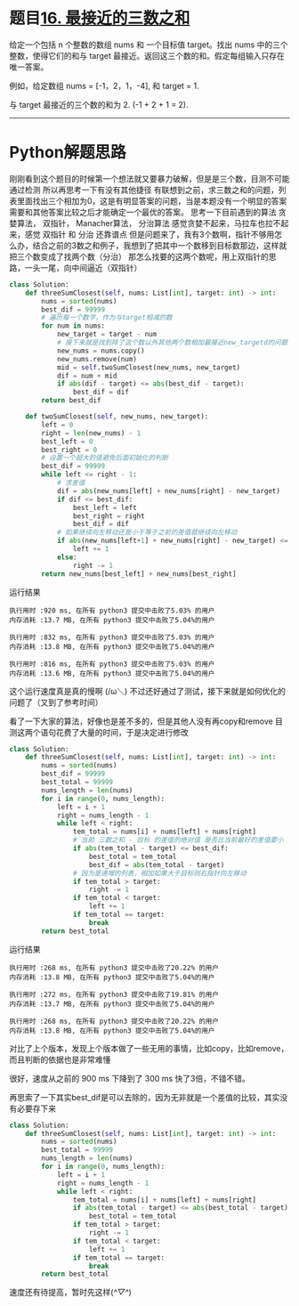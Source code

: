 # 题目[16. 最接近的三数之和](https://leetcode-cn.com/problems/3sum-closest/)

给定一个包括 n 个整数的数组 nums 和 一个目标值 target。找出 nums 中的三个整数，使得它们的和与 target 最接近。返回这三个数的和。假定每组输入只存在唯一答案。

例如，给定数组 nums = [-1，2，1，-4], 和 target = 1.

与 target 最接近的三个数的和为 2. (-1 + 2 + 1 = 2).

*****

# Python解题思路

刚刚看到这个题目的时候第一个想法就又要暴力破解，但是是三个数，目测不可能通过检测
所以再思考一下有没有其他捷径
有联想到之前，求三数之和的问题，列表里面找出三个相加为0，这是有明显答案的问题，当是本题没有一个明显的答案
需要和其他答案比较之后才能确定一个最优的答案。
思考一下目前遇到的算法
贪婪算法， 双指针， Manacher算法， 分治算法
感觉贪婪不起来，马拉车也拉不起来，感觉 双指针 和 分治 还靠谱点
但是问题来了，我有3个数啊，指针不够用怎么办，结合之前的3数之和例子，我想到了把其中一个数移到目标数那边，这样就把三个数变成了找两个数（分治）
那怎么找要的这两个数呢，用上双指针的思路，一头一尾，向中间逼近（双指针）

```python
class Solution:
    def threeSumClosest(self, nums: List[int], target: int) -> int:
        nums = sorted(nums)
        best_dif = 99999
        # 遍历每一个数字，作为与target相减的数
        for num in nums:
            new_target = target - num
            # 接下来就是找到除了这个数以外其他两个数相加最接近new_targetd的问题
            new_nums = nums.copy()
            new_nums.remove(num)
            mid = self.twoSumClosest(new_nums, new_target)
            dif = num + mid
            if abs(dif - target) <= abs(best_dif - target):
                best_dif = dif
        return best_dif

    def twoSumClosest(self, new_nums, new_target):
        left = 0
        right = len(new_nums) - 1
        best_left = 0
        best_right = 0
        # 设置一个超大的值避免后面初始化的判断
        best_dif = 99999
        while left <= right - 1:
            # 求差值
            dif = abs(new_nums[left] + new_nums[right] - new_target)
            if dif <= best_dif:
                best_left = left
                best_right = right
                best_dif = dif
            # 如果继续向左移动还是小于等于之前的差值就继续向左移动
            if abs(new_nums[left+1] + new_nums[right] - new_target) <= dif:
                left += 1
            else:
                right -= 1
        return new_nums[best_left] + new_nums[best_right]
```

运行结果

```
执行用时 :920 ms, 在所有 python3 提交中击败了5.03% 的用户
内存消耗 :13.7 MB, 在所有 python3 提交中击败了5.04%的用户

执行用时 :832 ms, 在所有 python3 提交中击败了5.03% 的用户
内存消耗 :13.8 MB, 在所有 python3 提交中击败了5.04%的用户

执行用时 :816 ms, 在所有 python3 提交中击败了5.03% 的用户
内存消耗 :13.6 MB, 在所有 python3 提交中击败了5.04%的用户
```

这个运行速度真是真的慢啊 (/ω＼)
不过还好通过了测试，接下来就是如何优化的问题了（又到了参考时间）

看了一下大家的算法，好像也是差不多的，但是其他人没有再copy和remove
目测这两个语句花费了大量的时间，于是决定进行修改

```python
class Solution:
    def threeSumClosest(self, nums: List[int], target: int) -> int:
        nums = sorted(nums)
        best_dif = 99999
        best_total = 99999
        nums_length = len(nums)
        for i in range(0, nums_length):
            left = i + 1
            right = nums_length - 1
            while left < right:
                tem_total = nums[i] + nums[left] + nums[right]
                # 当前 三数之和 - 目标 的差值的绝对值 是否比当前最好的差值要小
                if abs(tem_total - target) <= best_dif:
                    best_total = tem_total
                    best_dif = abs(tem_total - target)
                # 因为是递增的列表，相加如果大于目标则右指针向左移动
                if tem_total > target:
                    right -= 1
                if tem_total < target:
                    left += 1
                if tem_total == target:
                    break
        return best_total
```

运行结果

```
执行用时 :268 ms, 在所有 python3 提交中击败了20.22% 的用户
内存消耗 :13.8 MB, 在所有 python3 提交中击败了5.04%的用户

执行用时 :272 ms, 在所有 python3 提交中击败了19.81% 的用户
内存消耗 :13.7 MB, 在所有 python3 提交中击败了5.04%的用户

执行用时 :268 ms, 在所有 python3 提交中击败了20.22% 的用户
内存消耗 :13.8 MB, 在所有 python3 提交中击败了5.04%的用户
```

对比了上个版本，发现上个版本做了一些无用的事情，比如copy，比如remove，而且判断的依据也是非常难懂

很好，速度从之前的 900 ms 下降到了 300 ms 快了3倍，不错不错。

再思索了一下其实best_dif是可以去除的，因为无非就是一个差值的比较，其实没有必要存下来

```python
class Solution:
    def threeSumClosest(self, nums: List[int], target: int) -> int:
        nums = sorted(nums)
        best_total = 99999
        nums_length = len(nums)
        for i in range(0, nums_length):
            left = i + 1
            right = nums_length - 1
            while left < right:
                tem_total = nums[i] + nums[left] + nums[right]
                if abs(tem_total - target) <= abs(best_total - target):
                    best_total = tem_total
                if tem_total > target:
                    right -= 1
                if tem_total < target:
                    left += 1
                if tem_total == target:
                    break
        return best_total
```

速度还有待提高，暂时先这样(*^▽^*)